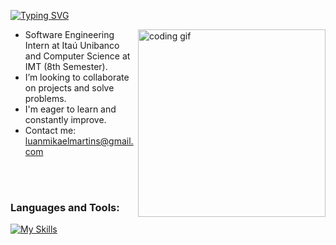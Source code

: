 [![Typing SVG](https://readme-typing-svg.demolab.com?weight=500&size=30&letterSpacing=5px&duration=1000&pause=1000&color=FFA500&center=true&vCenter=true&width=600&height=60&lines=Luan+Mikael+Martins+Santos;Computer+Science+Student)](https://git.io/typing-svg)

<img align="right" src="https://media.tenor.com/YZPnGuPeZv8AAAAd/coding.gif" width=300px alt="coding gif">

- Software Engineering Intern at Itaú Unibanco and Computer Science at IMT (8th Semester).
- I’m looking to collaborate on projects and solve problems.
- I'm eager to learn and constantly improve.
- Contact me: luanmikaelmartins@gmail.com
  
<br/><br/>

<h3 align="left">Languages and Tools:</h3>

[![My Skills](https://skillicons.dev/icons?i=html,css,javascript,typescript,tailwind,react,python,nodejs,mysql,postgresql&theme=dark)](https://skillicons.dev)
